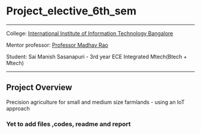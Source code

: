 # Project_elective_6th_sem
____

College: [International Institute of Information Technology Bangalore](https://www.iiitb.ac.in/)

Mentor professor: [Professor Madhav Rao](https://www.iiitb.ac.in/faculty/madhav-rao)

Student: Sai Manish Sasanapuri - 3rd year ECE Integrated Mtech(Btech + Mtech) 

____
## Project Overview
Precision agriculture for small and medium size farmlands - using an IoT approach 
### Yet to add files ,codes, readme and report
